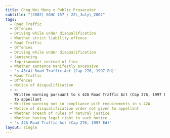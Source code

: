 ```yaml
---
title: Chng Wei Meng v Public Prosecutor
subtitle: "[2002] SGHC 157 / 22\_July\_2002"
tags:
  - Road Traffic
  - Offences
  - Driving while under disqualification
  - Whether strict liability offence
  - Road Traffic
  - Offences
  - Driving while under disqualification
  - Sentencing
  - Imprisonment instead of fine
  - Whether sentence manifestly excessive
  - 's 43(4) Road Traffic Act (Cap 276, 1997 Ed)'
  - Road Traffic
  - Offences
  - Notice of disqualification
  - >-
    Written warning pursuant to s 42A Road Traffic Act (Cap 276, 1997 Ed) given
    to appellant
  - Written warning not in compliance with requirements in s 42A
  - Notice of disqualification order not given to appellant
  - Whether breach of rules of natural justice
  - Whether having legal right to such notice
  - 's 42A Road Traffic Act (Cap 276, 1997 Ed)'
layout: single
---
```


